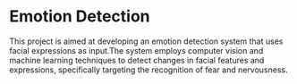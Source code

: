 # Emotion Detection
This project is aimed at developing an emotion detection system that uses facial expressions as input.The system employs computer vision and machine learning techniques to detect changes in facial features and expressions, specifically targeting the recognition of fear and nervousness.
